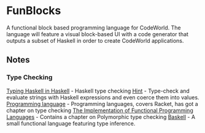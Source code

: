 # FunBlocks
A functional block based programming language for CodeWorld.
The language will feature a visual block-based UI with a code generator that outputs a subset of Haskell in order to create CodeWorld applications.

## Notes
### Type Checking
[Typing Haskell in Haskell](http://web.cecs.pdx.edu/~mpj/thih/) - Haskell type checking
[Hint](http://hackage.haskell.org/package/hint-0.5.2) - Type-check and evaluate strings with Haskell expressions and even coerce them into values.
[Programming language](http://cs.brown.edu/~sk/Publications/Books/ProgLangs/2007-04-26/) - Programming languages, covers Racket, has got a chapter on type checking
[The Implementation of Functional Programming Languages](http://research.microsoft.com/en-us/um/people/simonpj/papers/slpj-book-1987/) - Contains a chapter on Polymorphic type checking
[Baskell](http://hackage.haskell.org/package/baskell) - A small functional language featuring type inference.
